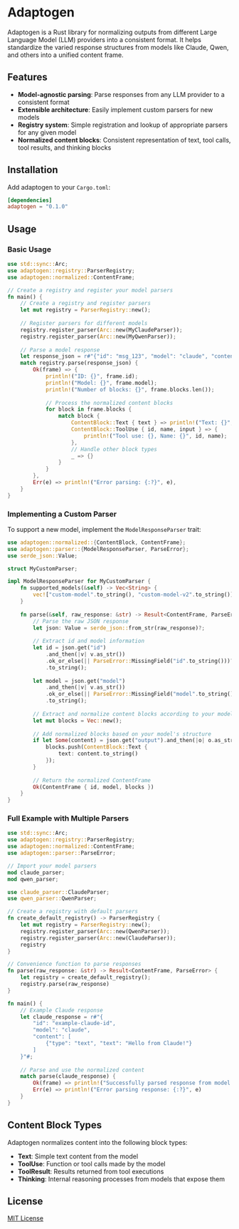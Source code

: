 # Adaptogen

Adaptogen is a Rust library for normalizing outputs from different Large Language Model (LLM) providers into a consistent format. It helps standardize the varied response structures from models like Claude, Qwen, and others into a unified content frame.

## Features

- **Model-agnostic parsing**: Parse responses from any LLM provider to a consistent format
- **Extensible architecture**: Easily implement custom parsers for new models
- **Registry system**: Simple registration and lookup of appropriate parsers for any given model
- **Normalized content blocks**: Consistent representation of text, tool calls, tool results, and thinking blocks

## Installation

Add adaptogen to your `Cargo.toml`:

```toml
[dependencies]
adaptogen = "0.1.0" 
```

## Usage

### Basic Usage

```rust
use std::sync::Arc;
use adaptogen::registry::ParserRegistry;
use adaptogen::normalized::ContentFrame;

// Create a registry and register your model parsers
fn main() {
    // Create a registry and register parsers
    let mut registry = ParserRegistry::new();
    
    // Register parsers for different models
    registry.register_parser(Arc::new(MyClaudeParser));
    registry.register_parser(Arc::new(MyQwenParser));
    
    // Parse a model response
    let response_json = r#"{"id": "msg_123", "model": "claude", "content": [...]}"#;
    match registry.parse(response_json) {
        Ok(frame) => {
            println!("ID: {}", frame.id);
            println!("Model: {}", frame.model);
            println!("Number of blocks: {}", frame.blocks.len());
            
            // Process the normalized content blocks
            for block in frame.blocks {
                match block {
                    ContentBlock::Text { text } => println!("Text: {}", text),
                    ContentBlock::ToolUse { id, name, input } => {
                        println!("Tool use: {}, Name: {}", id, name);
                    },
                    // Handle other block types
                    _ => {}
                }
            }
        },
        Err(e) => println!("Error parsing: {:?}", e),
    }
}
```

### Implementing a Custom Parser

To support a new model, implement the `ModelResponseParser` trait:

```rust
use adaptogen::normalized::{ContentBlock, ContentFrame};
use adaptogen::parser::{ModelResponseParser, ParseError};
use serde_json::Value;

struct MyCustomParser;

impl ModelResponseParser for MyCustomParser {
    fn supported_models(&self) -> Vec<String> {
        vec!["custom-model".to_string(), "custom-model-v2".to_string()]
    }
    
    fn parse(&self, raw_response: &str) -> Result<ContentFrame, ParseError> {
        // Parse the raw JSON response
        let json: Value = serde_json::from_str(raw_response)?;
        
        // Extract id and model information
        let id = json.get("id")
            .and_then(|v| v.as_str())
            .ok_or_else(|| ParseError::MissingField("id".to_string()))?
            .to_string();
            
        let model = json.get("model")
            .and_then(|v| v.as_str())
            .ok_or_else(|| ParseError::MissingField("model".to_string()))?
            .to_string();
        
        // Extract and normalize content blocks according to your model's format
        let mut blocks = Vec::new();
        
        // Add normalized blocks based on your model's structure
        if let Some(content) = json.get("output").and_then(|o| o.as_str()) {
            blocks.push(ContentBlock::Text {
                text: content.to_string()
            });
        }
        
        // Return the normalized ContentFrame
        Ok(ContentFrame { id, model, blocks })
    }
}
```

### Full Example with Multiple Parsers

```rust
use std::sync::Arc;
use adaptogen::registry::ParserRegistry;
use adaptogen::normalized::ContentFrame;
use adaptogen::parser::ParseError;

// Import your model parsers
mod claude_parser;
mod qwen_parser;

use claude_parser::ClaudeParser;
use qwen_parser::QwenParser;

// Create a registry with default parsers
fn create_default_registry() -> ParserRegistry {
    let mut registry = ParserRegistry::new();
    registry.register_parser(Arc::new(QwenParser));
    registry.register_parser(Arc::new(ClaudeParser));
    registry
}

// Convenience function to parse responses
fn parse(raw_response: &str) -> Result<ContentFrame, ParseError> {
    let registry = create_default_registry();
    registry.parse(raw_response)
}

fn main() {
    // Example Claude response
    let claude_response = r#"{
        "id": "example-claude-id",
        "model": "claude",
        "content": [
            {"type": "text", "text": "Hello from Claude!"}
        ]
    }"#;
    
    // Parse and use the normalized content
    match parse(claude_response) {
        Ok(frame) => println!("Successfully parsed response from model: {}", frame.model),
        Err(e) => println!("Error parsing response: {:?}", e)
    }
}
```

## Content Block Types

Adaptogen normalizes content into the following block types:

- **Text**: Simple text content from the model
- **ToolUse**: Function or tool calls made by the model
- **ToolResult**: Results returned from tool executions
- **Thinking**: Internal reasoning processes from models that expose them

## License

[MIT License](LICENSE) 